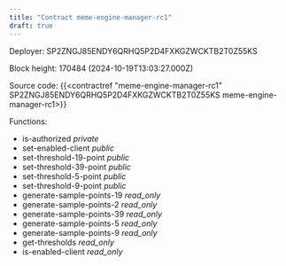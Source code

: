 ```yaml
---
title: "Contract meme-engine-manager-rc1"
draft: true
---
```

Deployer: SP2ZNGJ85ENDY6QRHQ5P2D4FXKGZWCKTB2T0Z55KS


 



Block height: 170484 (2024-10-19T13:03:27.000Z)

Source code: {{<contractref "meme-engine-manager-rc1" SP2ZNGJ85ENDY6QRHQ5P2D4FXKGZWCKTB2T0Z55KS meme-engine-manager-rc1>}}

Functions:

* is-authorized _private_
* set-enabled-client _public_
* set-threshold-19-point _public_
* set-threshold-39-point _public_
* set-threshold-5-point _public_
* set-threshold-9-point _public_
* generate-sample-points-19 _read_only_
* generate-sample-points-2 _read_only_
* generate-sample-points-39 _read_only_
* generate-sample-points-5 _read_only_
* generate-sample-points-9 _read_only_
* get-thresholds _read_only_
* is-enabled-client _read_only_
